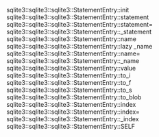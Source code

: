 sqlite3::sqlite3::sqlite3::StatementEntry::init
sqlite3::sqlite3::sqlite3::StatementEntry::statement
sqlite3::sqlite3::sqlite3::StatementEntry::statement=
sqlite3::sqlite3::sqlite3::StatementEntry::_statement
sqlite3::sqlite3::sqlite3::StatementEntry::name
sqlite3::sqlite3::sqlite3::StatementEntry::lazy _name
sqlite3::sqlite3::sqlite3::StatementEntry::name=
sqlite3::sqlite3::sqlite3::StatementEntry::_name
sqlite3::sqlite3::sqlite3::StatementEntry::value
sqlite3::sqlite3::sqlite3::StatementEntry::to_i
sqlite3::sqlite3::sqlite3::StatementEntry::to_f
sqlite3::sqlite3::sqlite3::StatementEntry::to_s
sqlite3::sqlite3::sqlite3::StatementEntry::to_blob
sqlite3::sqlite3::sqlite3::StatementEntry::index
sqlite3::sqlite3::sqlite3::StatementEntry::index=
sqlite3::sqlite3::sqlite3::StatementEntry::_index
sqlite3::sqlite3::sqlite3::StatementEntry::SELF